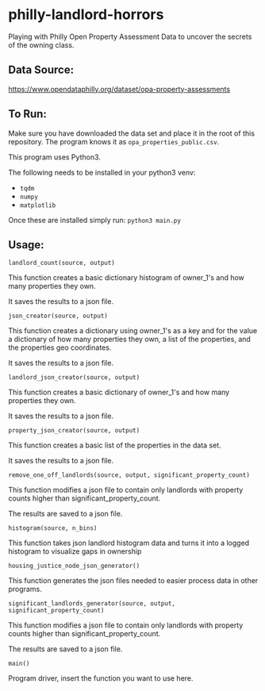 # philly-landlord-horrors
Playing with Philly Open Property Assessment Data to uncover the secrets of the owning class.

## Data Source:
https://www.opendataphilly.org/dataset/opa-property-assessments

## To Run:

Make sure you have downloaded the data set and place it in the
root of this repository. The program knows it as `opa_properties_public.csv`.

This program uses Python3.

The following needs to be installed in your python3 venv:
* `tqdm`
* `numpy`
* `matplotlib`

Once these are installed simply run: `python3 main.py`

## Usage:
`landlord_count(source, output)`

This function creates a basic dictionary histogram of owner_1's and how many properties they own. 

It saves the results to a json file.

`json_creator(source, output)`

This function creates a dictionary using owner_1's as a key and for the value a dictionary
of how many properties they own, a list of the properties, and the properties geo coordinates.

It saves the results to a json file.

`landlord_json_creator(source, output)`

This function creates a basic dictionary of owner_1's and how many properties they own.

It saves the results to a json file.

`property_json_creator(source, output)`

This function creates a basic list of the properties in the data set.

It saves the results to a json file.

`remove_one_off_landlords(source, output, significant_property_count)`

This function modifies a json file to contain only landlords with property counts higher than
significant_property_count.

The results are saved to a json file.

`histogram(source, n_bins)`

This function takes json landlord histogram data and turns it into a
logged histogram to visualize gaps in ownership

`housing_justice_node_json_generator()`

This function generates the json files needed to easier process data in other programs.

`significant_landlords_generator(source, output, significant_property_count)`

This function modifies a json file to contain only landlords with property counts higher than
significant_property_count.

The results are saved to a json file.

`main()`

Program driver, insert the function you want to use here.